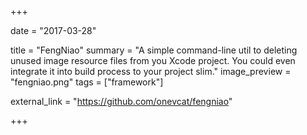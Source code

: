 +++

date = "2017-03-28"

title = "FengNiao"
summary = "A simple command-line util to deleting unused image resource files from you Xcode project. You could even integrate it into build process to your project slim."
image_preview = "fengniao.png"
tags = ["framework"]

external_link = "https://github.com/onevcat/fengniao"

+++
